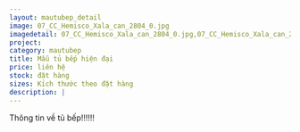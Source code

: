 ```yaml
---
layout: mautubep_detail
image: 07_CC_Hemisco_Xala_can_2804_0.jpg
imagedetail: 07_CC_Hemisco_Xala_can_2804_0.jpg,07_CC_Hemisco_Xala_can_2804_1.jpg,07_CC_Hemisco_Xala_can_2804_2.jpg,07_CC_Hemisco_Xala_can_2804_3.jpg
project:
category: mautubep
title: Mẫu tủ bếp hiện đại
price: liên hệ
stock: đặt hàng
sizes: Kích thước theo đặt hàng
description: |
---
```

Thông tin về tủ bếp!!!!!!